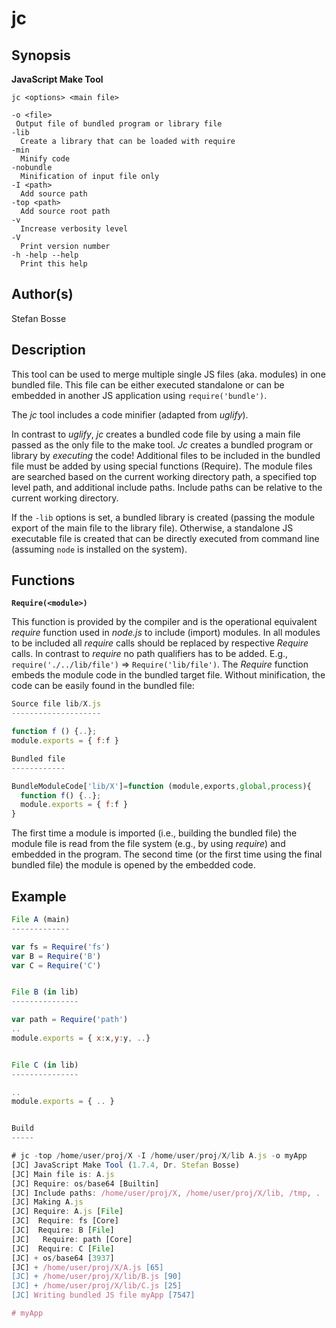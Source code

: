 # jc

## Synopsis

**JavaScript Make Tool**

```
jc <options> <main file>

-o <file>
 Output file of bundled program or library file
-lib
  Create a library that can be loaded with require
-min
  Minify code
-nobundle
  Minification of input file only
-I <path>
  Add source path
-top <path>
  Add source root path
-v 
  Increase verbosity level
-V 
  Print version number
-h -help --help
  Print this help
```

## Author(s)

Stefan Bosse


## Description

This tool can be used to merge multiple single JS files (aka. modules) in one bundled file. This file can be either executed standalone or can be embedded in another JS application using `require('bundle')`.

The *jc* tool includes a code minifier (adapted from *uglify*). 

In contrast to *uglify*, *jc* creates a bundled code file by using a main file passed as the only file to the make tool. *Jc* creates a bundled program or library by *executing* the code! Additional files to be included in the bundled file must be added by using special functions (Require). The module files are searched based on the current working directory path, a specified top level path, and additional include paths. Include paths can be relative to the current working directory.

If the `-lib` options is set, a bundled library is created (passing the module export of the main file to the library file). Otherwise, a standalone JS executable file is created that can be directly executed from command line (assuming `node` is installed on the system).


## Functions

**`Require(<module>)`**


This function is provided by the compiler and is the operational equivalent *require* function used in *node.js* to include (import) modules. In all modules to be included all *require* calls should be replaced by respective *Require* calls. In contrast to *require* no path qualifiers has to be added. E.g., `require('./../lib/file')` &rArr; `Require('lib/file')`. The *Require* function embeds the module code in the bundled target file. Without minification, the code can be easily found in the bundled file:

```javascript
Source file lib/X.js
--------------------

function f () {..}; 
module.exports = { f:f }

Bundled file
------------

BundleModuleCode['lib/X']=function (module,exports,global,process){
  function f() {..};
  module.exports = { f:f }
} 
```

The first time a module is imported (i.e., building the bundled file) the module file is read from the file system (e.g., by using *require*) and embedded in the program. The second time (or the first time using the final bundled file) the module is opened by the embedded code.

## Example


```javascript
File A (main)
-------------

var fs = Require('fs')
var B = Require('B')
var C = Require('C')


File B (in lib)
---------------

var path = Require('path')
..
module.exports = { x:x,y:y, ..}


File C (in lib)
---------------

..
module.exports = { .. }


Build
-----

# jc -top /home/user/proj/X -I /home/user/proj/X/lib A.js -o myApp
[JC] JavaScript Make Tool (1.7.4, Dr. Stefan Bosse)
[JC] Main file is: A.js
[JC] Require: os/base64 [Builtin]
[JC] Include paths: /home/user/proj/X, /home/user/proj/X/lib, /tmp, .
[JC] Making A.js
[JC] Require: A.js [File]
[JC]  Require: fs [Core]
[JC]  Require: B [File]
[JC]   Require: path [Core]
[JC]  Require: C [File]
[JC] + os/base64 [3937]
[JC] + /home/user/proj/X/A.js [65]
[JC] + /home/user/proj/X/lib/B.js [90]
[JC] + /home/user/proj/X/lib/C.js [25]
[JC] Writing bundled JS file myApp [7547]

# myApp
```




